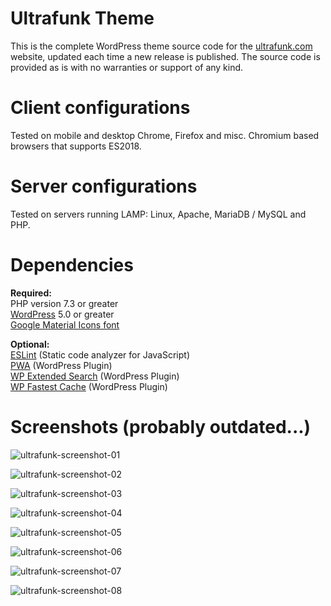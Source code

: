 # **Ultrafunk Theme**

This is the complete WordPress theme source code for the [ultrafunk.com](https://ultrafunk.com) website, updated each time a new release is published. The source code is provided as is with no warranties or support of any kind.

# Client configurations
Tested on mobile and desktop Chrome, Firefox and misc. Chromium based browsers that supports ES2018.

# Server configurations
Tested on servers running LAMP: Linux, Apache, MariaDB / MySQL and PHP.

# Dependencies
**Required:**  
PHP version 7.3 or greater  
[WordPress](https://wordpress.org/download/) 5.0 or greater  
[Google Material Icons font](https://google.github.io/material-design-icons/#icon-font-for-the-web)  

**Optional:**  
[ESLint](https://eslint.org/) (Static code analyzer for JavaScript)  
[PWA](https://wordpress.org/plugins/pwa/) (WordPress Plugin)  
[WP Extended Search](https://wordpress.org/plugins/wp-extended-search/) (WordPress Plugin)  
[WP Fastest Cache](https://wordpress.org/plugins/wp-fastest-cache/) (WordPress Plugin)

# Screenshots (probably outdated...)

![ultrafunk-screenshot-01](https://ultrafunk.com/wp-content/uploads/screenshots/screenshot_mobile_11.png)

![ultrafunk-screenshot-02](https://ultrafunk.com/wp-content/uploads/screenshots/screenshot_mobile_22.png)

![ultrafunk-screenshot-03](https://ultrafunk.com/wp-content/uploads/screenshots/screenshot_mobile_33.png)

![ultrafunk-screenshot-04](https://ultrafunk.com/wp-content/uploads/screenshots/screenshot_desktop_11.png)

![ultrafunk-screenshot-05](https://ultrafunk.com/wp-content/uploads/screenshots/screenshot_desktop_22.png)

![ultrafunk-screenshot-06](https://ultrafunk.com/wp-content/uploads/screenshots/screenshot_desktop_33.png)

![ultrafunk-screenshot-07](https://ultrafunk.com/wp-content/uploads/screenshots/screenshot_desktop_44.png)

![ultrafunk-screenshot-08](https://ultrafunk.com/wp-content/uploads/screenshots/screenshot_desktop_55.png)
